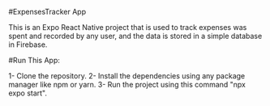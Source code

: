 #ExpensesTracker App

This is an Expo React Native project that is used to track expenses was spent and recorded by any user, and the data is stored in a simple database in Firebase.

#Run This App:

1- Clone the repository.
2- Install the dependencies using any package manager like npm or yarn.
3- Run the project using this command "npx expo start".
